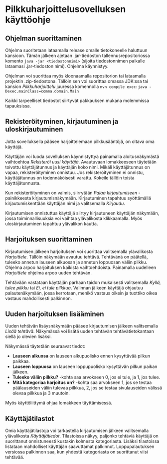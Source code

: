 # Pilkkuharjoittelusovelluksen käyttöohje

## Ohjelman suorittaminen

Ohjelma suoritetaan lataamalla release omalle tietokoneelle haluttuun kansioon. Tämän jälkeen ajetaan .jar-tiedoston tallennusrepositoriossa komento `java -jar <tiedostonnimi>` (sijoita tiedostonnimen paikalle lataamasi .jar-tiedoston nimi). Ohjelma käynnistyy.

Ohjelman voi suorittaa myös kloonaamalla repositorion tai lataamalla projektin .zip-tiedostona. 
Tällöin sen voi suorittaa omassa JDK:ssa tai kansion *Pilkkuharjoittelu* juuressa komennolla `mvn compile exec:java -Dexec.mainClass=comma.domain.Main`

Kaikki tarpeelliset tiedostot siirtyvät pakkauksen mukana molemmissa tapauksissa.

## Rekisteröityminen, kirjautuminen ja uloskirjautuminen

Jotta sovelluksella pääsee harjoittelemaan pilkkusääntöjä, on oltava oma käyttäjä.

Käyttäjän voi luoda sovelluksen käynnistyttyä painamalla aloitusnäkymästä vaihtoehtoa *Rekisteröi uusi käyttäjä*.
Avautuvaan lomakkeeseen täytetään toivottu käyttäjätunnus ja käyttäjän koko nimi. Mikäli käyttäjätunnus on vapaa, rekisteröityminen onnistuu.
Jos rekisteröityminen ei onnistu, käyttäjätunnus on todennäköisesti varattu. Kokeile tällöin toista käyttäjätunnusta.

Kun rekisteröityminen on valmis, siirrytään *Palaa kirjautumiseen* -painikkeesta kirjautumisnäkymään.
Kirjautuminen tapahtuu syöttämällä kirjautumiskenttään käyttäjän nimi ja valitsemalla *Kirjaudu*.

Kirjautumisen onnistuttua käyttäjä siirtyy kirjautuneen käyttäjän näkymään, jossa toiminnallisuuksia voi vaihtaa ylävalikosta klikkaamalla.
Myös uloskirjautuminen tapahtuu ylävalikon kautta.

## Harjoituksen suorittaminen

Kirjautumisen jälkeen harjoituksen voi suorittaa valitsemalla ylävalikosta *Harjoittele*.
Tällöin näkymään avautuu tehtävä. Tehtävänä on päätellä, tuleeko annetun lauseen alkuosan ja annetun loppuosan väliin pilkku.
Ohjelma arpoo harjoituksen kaikista vaihtoehdoista. Painamalla uudelleen *Harjoittele* ohjelma arpoo uuden tehtävän.

Tehtävään vastataan käyttäjän parhaan taidon mukaisesti valitsemalla *Kyllä, tulee pilkku* tai *Ei, ei tule pilkkua*.
Valinnan jälkeen käyttäjä ohjautuu palautenäkymään, jossa kerrotaan, menikö vastaus oikein ja tuottiko oikea vastaus mahdollisesti palkinnon.

## Uuden harjoituksen lisääminen

Uuden tehtävän lisäysnäkymään pääsee kirjautumisen jälkeen valitsemalla *Lisää tehtävä*.
Näkymässä voi lisätä uuden tehtävän tehtävätietokantaan siellä jo olevien lisäksi.

Näkymässä täytetään seuraavat tiedot:
- **Lauseen alkuosa** on lauseen alkupuolisko ennen kysyttävää pilkun paikkaa.
- **Lauseen loppuosa** on lauseen loppupuolisko kysyttävän pilkun paikan jälkeen.
- **Tuleeko väliin pilkku?** -kohta saa arvokseen 0, jos ei tule, ja 1, jos tulee.
- **Mitä kategoriaa harjoitus on?** -kohta saa arvokseen 1, jos se testaa päälauseiden väliin tulevaa pilkkua, 2, jos se testaa sivulauseiden välissä olevaa pilkkua ja 3 muutoin.

Myös käyttöliittymä ohjaa lomakkeen täyttämisessä.

## Käyttäjätilastot

Omia käyttäjätilastoja voi tarkastella kirjautumisen jälkeen valitsemalla ylävalikosta *Käyttäjätiedot*. Tilastoissa näkyy, paljonko tehtäviä käyttäjä on suorittanut onnistuneesti kustakin kolmesta kategoriasta. Lisäksi tilastoissa listataan mahdolliset käyttäjän saavuttamat palkinnot. Loppupalautuksen versiossa palkinnon saa, kun yhdestä kategoriasta on suorittanut viisi tehtävää.
